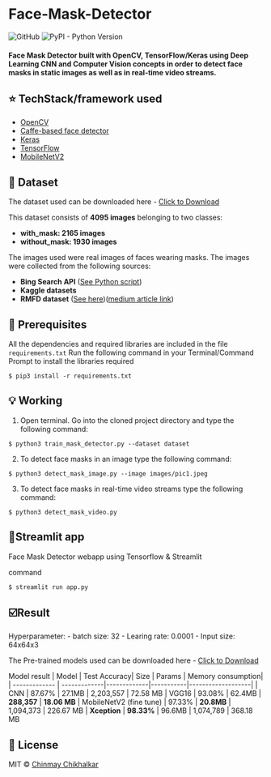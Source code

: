 # Face-Mask-Detector
![GitHub](https://img.shields.io/github/license/mashape/apistatus.svg)
![PyPI - Python Version](https://img.shields.io/badge/python-v3.6+-blue.svg)

<h4>Face Mask Detector built with OpenCV, TensorFlow/Keras using Deep Learning CNN and Computer Vision concepts in order to detect face masks in static images as well as in real-time video streams.</h4>

## :star: TechStack/framework used

- [OpenCV](https://opencv.org/)
- [Caffe-based face detector](https://caffe.berkeleyvision.org/)
- [Keras](https://keras.io/)
- [TensorFlow](https://www.tensorflow.org/)
- [MobileNetV2](https://arxiv.org/abs/1801.04381)

## :file_folder: Dataset
The dataset used can be downloaded here - [Click to Download](https://drive.google.com/file/d/1L_3kDRWL24iecb4IvxvjF_npdmzWzSWW)

This dataset consists of __4095 images__ belonging to two classes:
*	__with_mask: 2165 images__
*	__without_mask: 1930 images__

The images used were real images of faces wearing masks. The images were collected from the following sources:

* __Bing Search API__ ([See Python script](https://github.com/ombhatia99/Face-Mask-Detector/blob/main/search.py))
* __Kaggle datasets__ 
* __RMFD dataset__ ([See here](https://github.com/X-zhangyang/Real-World-Masked-Face-Dataset))([medium article link](https://medium.com/the-programming-hub/wolrds-most-complete-masked-face-recognition-dataset-is-for-free-10d780eed512))

## :key: Prerequisites

All the dependencies and required libraries are included in the file <code>requirements.txt</code> 
Run the following command in your Terminal/Command Prompt to install the libraries required
```
$ pip3 install -r requirements.txt
```

## :bulb: Working

1. Open terminal. Go into the cloned project directory and type the following command:
```
$ python3 train_mask_detector.py --dataset dataset
```

2. To detect face masks in an image type the following command: 
```
$ python3 detect_mask_image.py --image images/pic1.jpeg
```

3. To detect face masks in real-time video streams type the following command:
```
$ python3 detect_mask_video.py 
```
## 📑Streamlit app

Face Mask Detector webapp using Tensorflow & Streamlit

command
```
$ streamlit run app.py 
```

## ☑️Result
Hyperparameter: 
    - batch size: 32
    - Learing rate: 0.0001
    - Input size: 64x64x3

The Pre-trained models used can be downloaded here - [Click to Download](https://drive.google.com/file/d/1IzX6C0Sn-SJyFOdfFCrylvAbe8XnRdi8)

Model result
| Model         | Test Accuracy| Size        | Params    | Memory consumption|
| ------------- | -------------|-------------|-----------|-------------------|
| CNN           |  87.67%      | 27.1MB      | 2,203,557 | 72.58 MB
| VGG16         |  93.08%      | 62.4MB      | **288,357**    | **18.06 MB**
| MobileNetV2 (fine tune)  |  97.33%      | **20.8MB**  | 1,094,373 | 226.67 MB
| **Xception**  | **98.33%**   | 96.6MB      | 1,074,789 | 368.18 MB

## 🌸 License
MIT © [Chinmay Chikhalkar](https://github.com/chinmay-chikhalkar/Face-Mask-Detector/blob/main/LICENSE)
